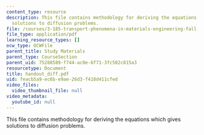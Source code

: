 ```yaml
---
content_type: resource
description: This file contains methodology for deriving the equations which gives
  solutions to diffusion problems.
file: /courses/3-185-transport-phenomena-in-materials-engineering-fall-2003/feacb5a9ec6be9ae26d3f418d411cfed_handout_diff.pdf
file_type: application/pdf
learning_resource_types: []
ocw_type: OCWFile
parent_title: Study Materials
parent_type: CourseSection
parent_uid: 75288589-f744-ac0e-6f71-3fc502c815a3
resourcetype: Document
title: handout_diff.pdf
uid: feacb5a9-ec6b-e9ae-26d3-f418d411cfed
video_files:
  video_thumbnail_file: null
video_metadata:
  youtube_id: null
---
```

This file contains methodology for deriving the equations which gives solutions to diffusion problems.

